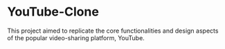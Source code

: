 # YouTube-Clone
This project aimed to replicate the core functionalities and design aspects of the popular video-sharing platform, YouTube.
